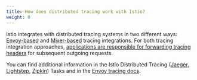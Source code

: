```yaml
---
title: How does distributed tracing work with Istio?
weight: 0
---
```


Istio integrates with distributed tracing systems in two different ways: [Envoy-based](#how-envoy-based-tracing-works) and [Mixer-based](#how-mixer-based-tracing-works) tracing integrations. For both tracing integration approaches, [applications are responsible for forwarding tracing headers](#istio-copy-headers) for subsequent outgoing requests.

You can find additional information in the Istio Distributed Tracing ([Jaeger](/pt-br/docs/tasks/observability/distributed-tracing/jaeger/), [Lightstep](/pt-br/docs/tasks/observability/distributed-tracing/lightstep/), [Zipkin](/pt-br/docs/tasks/observability/distributed-tracing/zipkin/)) Tasks and
in the [Envoy tracing docs](https://www.envoyproxy.io/docs/envoy/latest/intro/arch_overview/observability/tracing).
